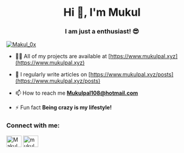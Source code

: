 <h1 align="center">Hi 👋, I'm Mukul</h1>
<h3 align="center">I am just a enthusiast! 😎</h3>

<p align="left"> <a href="https://twitter.com/Makul_0x" target="blank"><img src="https://img.shields.io/twitter/follow/Makul_0x?logo=twitter&style=for-the-badge" alt="Makul_0x" /></a> </p>

- 👨‍💻 All of my projects are available at [https://www.mukulpal.xyz](https://www.mukulpal.xyz)

- 📝 I regularly write articles on [https://www.mukulpal.xyz/posts](https://www.mukulpal.xyz/posts)

- 📫 How to reach me **Mukulpal108@hotmail.com**

- ⚡ Fun fact **Being crazy is my lifestyle!**

<h3 align="left">Connect with me:</h3>
<p align="left">
<a href="https://twitter.com/Makul_0x" target="blank"><img align="center" src="https://raw.githubusercontent.com/rahuldkjain/github-profile-readme-generator/master/src/images/icons/Social/twitter.svg" alt="Makul_0x" height="30" width="40" /></a>
<a href="https://instagram.com/mukulpal.xyz" target="blank"><img align="center" src="https://raw.githubusercontent.com/rahuldkjain/github-profile-readme-generator/master/src/images/icons/Social/instagram.svg" alt="mukulpal.xyz" height="30" width="40" /></a>
